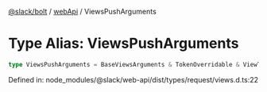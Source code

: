 [@slack/bolt](../../../../index.md) / [webApi](../index.md) / ViewsPushArguments

# Type Alias: ViewsPushArguments

```ts
type ViewsPushArguments = BaseViewsArguments & TokenOverridable & ViewTriggerId | ViewInteractivityPointer;
```

Defined in: node\_modules/@slack/web-api/dist/types/request/views.d.ts:22

